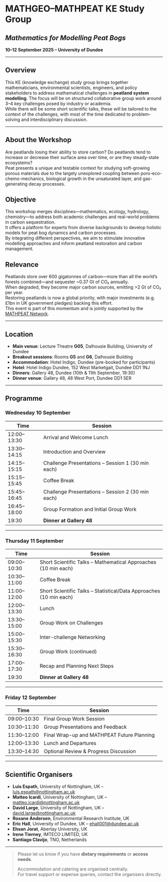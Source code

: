 # MATHGEO–MATHPEAT KE Study Group  
## *Mathematics for Modelling Peat Bogs*  
**10–12 September 2025 – University of Dundee**

---

## Overview

This KE (knowledge exchange) study group brings together mathematicians, environmental scientists, engineers, and policy stakeholders to address mathematical challenges in **peatland system modelling**. 
The focus will be on structured collaborative group work around 3–4 key challenges posed by industry or academia.  
While there will be some short scientific talks, these will be tailored to the context of the challenges, with most of the time dedicated to problem-solving and interdisciplinary discussion.

---

## About the Workshop

Are peatlands losing their ability to store carbon? Do peatlands tend to increase or decrease their surface area over time, or are they steady-state ecosystems?  
Peat presents a unique and testable context for studying soft-growing porous materials due to the largely unexplored coupling between poro-eco-chemo-mechanics, biological growth in the unsaturated layer, and gas-generating decay processes.

## Objective

This workshop merges disciplines—mathematics, ecology, hydrology, chemistry—to address both academic challenges and real-world problems in carbon sequestration.  
It offers a platform for experts from diverse backgrounds to develop holistic models for peat bog dynamics and carbon processes.  
By integrating different perspectives, we aim to stimulate innovative modelling approaches and inform peatland restoration and carbon management.

## Relevance

Peatlands store over 600 gigatonnes of carbon—more than all the world’s forests combined—and sequester ~0.37 Gt of CO₂ annually.  
When degraded, they become major carbon sources, emitting >2 Gt of CO₂ per year.  
Restoring peatlands is now a global priority, with major investments (e.g. £1bn in UK government pledges) backing this effort.  
This event is part of this momentum and is jointly supported by the [MATHPEAT Network](https://mathpeatnetwork.wordpress.com).

---

## Location

- **Main venue**: Lecture Theatre **G05**, Dalhousie Building, University of Dundee  
- **Breakout sessions**: Rooms **G5** and **G6**, Dalhousie Building  
- **Accommodation**: Hotel Indigo, Dundee (pre-booked for participants)  
- **Hotel**: Hotel Indigo Dundee, 152 West Marketgait, Dundee DD1 1NJ  
- **Dinners**: Gallery 48, Dundee (10th & 11th September, 19:30)  
- **Dinner venue**: Gallery 48, 48 West Port, Dundee DD1 5ER

---

## Programme

### **Wednesday 10 September**

| Time           | Session                                       |
|----------------|-----------------------------------------------|
| 12:00–13:30    | Arrival and Welcome Lunch                     |
| 13:30–14:15    | Introduction and Overview                     |
| 14:15–15:15    | Challenge Presentations – Session 1 (30 min each)      |
| 15:15–15:45    | Coffee Break                                           |
| 15:45–16:45    | Challenge Presentations – Session 2 (30 min each)      |
| 16:45–18:00    | Group Formation and Initial Group Work                 |
| 19:30          | **Dinner at Gallery 48**                      |

---

### **Thursday 11 September**

| Time           | Session                                       |
|----------------|-----------------------------------------------|
| 09:00–10:30    | Short Scientific Talks – Mathematical Approaches (10 min each) |
| 10:30–11:00    | Coffee Break                                  |
| 11:00–12:00    | Short Scientific Talks – Statistical/Data Approaches (10 min each) |
| 12:00–13:30    | Lunch                                         |
| 13:30–15:00    | Group Work on Challenges                      |
| 15:00–15:30    | Inter-challenge Networking                    |
| 15:30–16:30    | Group Work (continued)                        |
| 17:00–17:30    | Recap and Planning Next Steps                 |
| 19:30          | **Dinner at Gallery 48**                      |

---

### **Friday 12 September**

| Time           | Session                                       |
|----------------|-----------------------------------------------|
| 09:00–10:30    | Final Group Work Session                      |
| 10:30–11:30    | Group Presentations and Feedback              |
| 11:30–12:00    | Final Wrap-up and MATHPEAT Future Planning    |
| 12:00–13:30    | Lunch and Departures                          |
| 13:30–14:30    | Optional Review & Progress Discussion         |

---

## Scientific Organisers

- **Luis Espath**, University of Nottingham, UK – [luis.espath@nottingham.ac.uk](mailto:luis.espath@nottingham.ac.uk)  
- **Matteo Icardi**, University of Nottingham, UK – [matteo.icardi@nottingham.ac.uk](mailto:matteo.icardi@nottingham.ac.uk)  
- **David Large**, University of Nottingham, UK – [david.large@nottingham.ac.uk](mailto:david.large@nottingham.ac.uk)  
- **Roxane Andersen**, Environmental Research Institute, UK  
- **Eric Hall**, University of Dundee, UK – [ehall001@dundee.ac.uk](mailto:ehall001@dundee.ac.uk)  
- **Ehsan Jorat**, Abertay University, UK  
- **Irene Tierney**, IMTECO LIMITED, UK  
- **Santiago Clavijo**, TNO, Netherlands

---

> Please let us know if you have **dietary requirements** or **access needs**.
>  
> Accommodation and catering are organised centrally.  
> For travel support or expense queries, contact the organisers directly.
